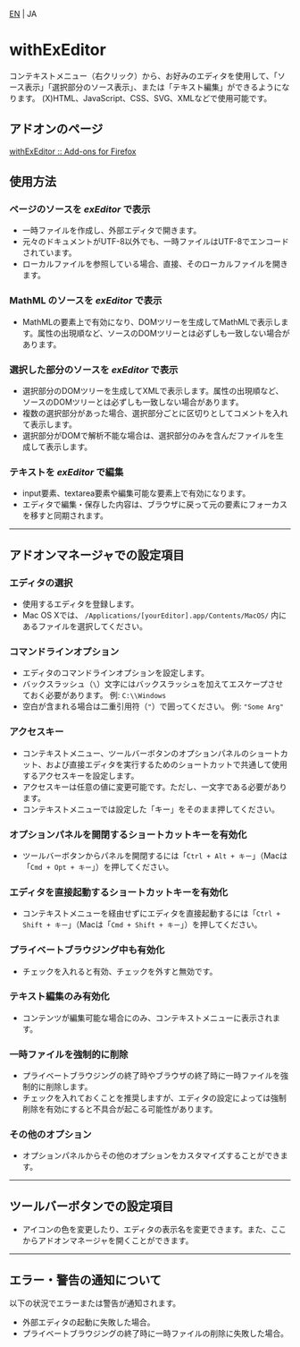 [EN](./README.md) | JA

# withExEditor
コンテキストメニュー（右クリック）から、お好みのエディタを使用して、「ソース表示」「選択部分のソース表示」、または「テキスト編集」ができるようになります。
(X)HTML、JavaScript、CSS、SVG、XMLなどで使用可能です。

## アドオンのページ
[withExEditor :: Add-ons for Firefox](https://addons.mozilla.org/ja/firefox/addon/withexeditor/ "withExEditor :: Add-ons for Firefox")

## 使用方法

### ページのソースを *exEditor* で表示
* 一時ファイルを作成し、外部エディタで開きます。
* 元々のドキュメントがUTF-8以外でも、一時ファイルはUTF-8でエンコードされています。
* ローカルファイルを参照している場合、直接、そのローカルファイルを開きます。

### MathML のソースを *exEditor* で表示
* MathMLの要素上で有効になり、DOMツリーを生成してMathMLで表示します。属性の出現順など、ソースのDOMツリーとは必ずしも一致しない場合があります。

### 選択した部分のソースを *exEditor* で表示
* 選択部分のDOMツリーを生成してXMLで表示します。属性の出現順など、ソースのDOMツリーとは必ずしも一致しない場合があります。
* 複数の選択部分があった場合、選択部分ごとに区切りとしてコメントを入れて表示します。
* 選択部分がDOMで解析不能な場合は、選択部分のみを含んだファイルを生成して表示します。

### テキストを *exEditor* で編集
* input要素、textarea要素や編集可能な要素上で有効になります。
* エディタで編集・保存した内容は、ブラウザに戻って元の要素にフォーカスを移すと同期されます。

***

## アドオンマネージャでの設定項目

### エディタの選択
* 使用するエディタを登録します。
* Mac OS Xでは、 `/Applications/[yourEditor].app/Contents/MacOS/` 内にあるファイルを選択してください。

### コマンドラインオプション
* エディタのコマンドラインオプションを設定します。
* バックスラッシュ（`\`）文字にはバックスラッシュを加えてエスケープさせておく必要があります。
例: `C:\\Windows`
* 空白が含まれる場合は二重引用符（`"`）で囲ってください。
例: `"Some Arg"`

### アクセスキー
* コンテキストメニュー、ツールバーボタンのオプションパネルのショートカット、および直接エディタを実行するためのショートカットで共通して使用するアクセスキーを設定します。
* アクセスキーは任意の値に変更可能です。ただし、一文字である必要があります。
* コンテキストメニューでは設定した「キー」をそのまま押してください。

### オプションパネルを開閉するショートカットキーを有効化
* ツールバーボタンからパネルを開閉するには「`Ctrl + Alt + キー`」（Macは「`Cmd + Opt + キー`」）を押してください。

### エディタを直接起動するショートカットキーを有効化
* コンテキストメニューを経由せずにエディタを直接起動するには「`Ctrl + Shift + キー`」（Macは「`Cmd + Shift + キー`」）を押してください。

### プライベートブラウジング中も有効化
* チェックを入れると有効、チェックを外すと無効です。

### テキスト編集のみ有効化
* コンテンツが編集可能な場合にのみ、コンテキストメニューに表示されます。

### 一時ファイルを強制的に削除
* プライベートブラウジングの終了時やブラウザの終了時に一時ファイルを強制的に削除します。
* チェックを入れておくことを推奨しますが、エディタの設定によっては強制削除を有効にすると不具合が起こる可能性があります。

### その他のオプション
* オプションパネルからその他のオプションをカスタマイズすることができます。

***

## ツールバーボタンでの設定項目
* アイコンの色を変更したり、エディタの表示名を変更できます。また、ここからアドオンマネージャを開くことができます。

***

## エラー・警告の通知について
以下の状況でエラーまたは警告が通知されます。
* 外部エディタの起動に失敗した場合。
* プライベートブラウジングの終了時に一時ファイルの削除に失敗した場合。
